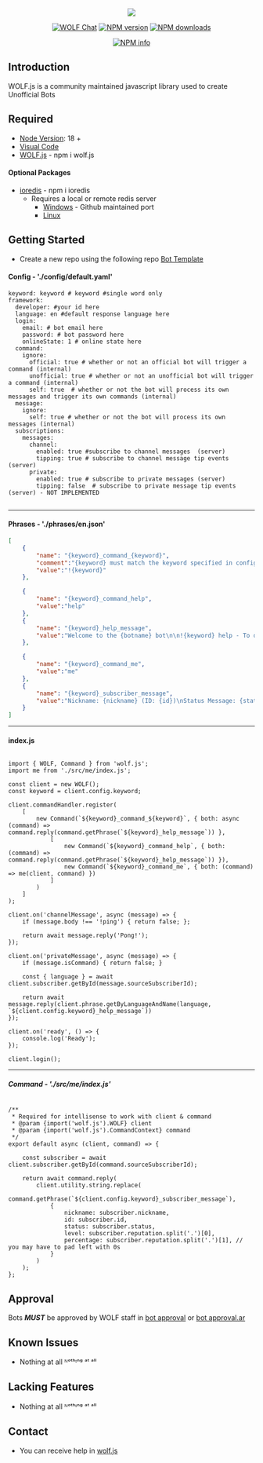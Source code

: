 <div align="center">
    <br />
    <p>
        <img src= https://i.imgur.com/pd30mGu.png/>
        <p>
            <a href="https://wolf.live/wolf.js"><img src="https://img.shields.io/badge/WOLF-Chat-blue" alt="WOLF Chat" /></a>
            <a href="https://www.npmjs.com/package/wolf.js"><img src="https://img.shields.io/npm/v/wolf.js.svg?maxAge=3600" alt="NPM version" /></a>
            <a href="https://www.npmjs.com/package/wolf.js"><img src="https://img.shields.io/npm/dt/wolf.js.svg?maxAge=3600" alt="NPM downloads" /></a>
        </p>
        <p>
            <a href="https://nodei.co/npm/wolf.js/"><img src="https://nodei.co/npm/wolf.js.png?downloads=true&stars=true" alt="NPM info" /></a>
        </p>
</div>

## Introduction

WOLF.js is a community maintained javascript library used to create Unofficial Bots

## Required

- [Node Version](https://nodejs.org/en/download/): 18 +
- [Visual Code](https://code.visualstudio.com/download)
- [WOLF.js](https://www.npmjs.com/package/wolf.js) - npm i wolf.js

#### Optional Packages

- [ioredis](https://www.npmjs.com/package/ioredis) - npm i ioredis
  - Requires a local or remote redis server
    - [Windows](https://github.com/tporadowski/redis/releases/tag/v5.0.10) - Github maintained port
    - [Linux](https://redis.io/download)

## Getting Started

- Create a new repo using the following repo [Bot Template](https://github.com/dawalters1/Bot-Template)

#### Config - './config/default.yaml'

```YML
keyword: keyword # keyword #single word only
framework:
  developer: #your id here
  language: en #default response language here
  login:
    email: # bot email here
    password: # bot password here
    onlineState: 1 # online state here
  command:
    ignore:
      official: true # whether or not an official bot will trigger a command (internal)
      unofficial: true # whether or not an unofficial bot will trigger a command (internal)
      self: true  # whether or not the bot will process its own messages and trigger its own commands (internal)
  message:
    ignore:
      self: true # whether or not the bot will process its own messages (internal)
  subscriptions:
    messages:
      channel:
        enabled: true #subscribe to channel messages  (server)
        tipping: true # subscribe to channel message tip events  (server)
      private:
        enabled: true # subscribe to private messages (server)
        tipping: false  # subscribe to private message tip events  (server) - NOT IMPLEMENTED


```

---
#### Phrases - './phrases/en.json'

```JSON
[
    {
        "name": "{keyword}_command_{keyword}",
        "comment":"{keyword} must match the keyword specified in config yaml",
        "value":"!{keyword}"
    },

    {
        "name": "{keyword}_command_help",
        "value":"help"
    },
    {
        "name": "{keyword}_help_message",
        "value":"Welcome to the {botname} bot\n\n!{keyword} help - To display this message\n!{keyword} me - Display basic information about your profile"
    },

    {
        "name": "{keyword}_command_me",
        "value":"me"
    },
    {
        "name": "{keyword}_subscriber_message",
        "value":"Nickname: {nickname} (ID: {id})\nStatus Message: {status}\nLevel: {level} ({percentage}% completed)"
    }
]
```
---
#### index.js
```JS

import { WOLF, Command } from 'wolf.js';
import me from './src/me/index.js';

const client = new WOLF();
const keyword = client.config.keyword;

client.commandHandler.register(
    [
        new Command(`${keyword}_command_${keyword}`, { both: async (command) =>  command.reply(command.getPhrase(`${keyword}_help_message`)) },
            [
                new Command(`${keyword}_command_help`, { both: (command) => command.reply(command.getPhrase(`${keyword}_help_message`)) }),
                new Command(`${keyword}_command_me`, { both: (command) => me(client, command) })
            ]
        )
    ]
);

client.on('channelMessage', async (message) => {
    if (message.body !== '!ping') { return false; };

    return await message.reply('Pong!');
});

client.on('privateMessage', async (message) => {
    if (message.isCommand) { return false; }

    const { language } = await client.subscriber.getById(message.sourceSubscriberId);

    return await message.reply(client.phrase.getByLanguageAndName(language, `${client.config.keyword}_help_message`))
});

client.on('ready', () => {
    console.log('Ready');
});

client.login();

```
---
##### Command - './src/me/index.js'


```JS

/**
 * Required for intellisense to work with client & command
 * @param {import('wolf.js').WOLF} client
 * @param {import('wolf.js').CommandContext} command
 */
export default async (client, command) => {

    const subscriber = await client.subscriber.getById(command.sourceSubscriberId);

    return await command.reply(
        client.utility.string.replace(
            command.getPhrase(`${client.config.keyword}_subscriber_message`),
            {
                nickname: subscriber.nickname,
                id: subscriber.id,
                status: subscriber.status,
                level: subscriber.reputation.split('.')[0],
                percentage: subscriber.reputation.split('.')[1], // you may have to pad left with 0s
            }
        )
    );
};

```
## Approval

Bots _**MUST**_ be approved by WOLF staff in [bot approval](http://wolflive.com/bot+approval?r=80280172) or [bot approval.ar](http://wolflive.com/bot+approval.ar?r=80280172)

## Known Issues

- Nothing at all ᴺᵒᵗʰᶦⁿᵍ ᵃᵗ ᵃˡˡ

## Lacking Features

- Nothing at all ᴺᵒᵗʰᶦⁿᵍ ᵃᵗ ᵃˡˡ

## Contact

- You can receive help in [wolf.js](https://wolf.live/wolf.js)
